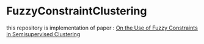 # FuzzyConstraintClustering
this repository is implementation of paper : [On the Use of Fuzzy Constraints in Semisupervised Clustering](https://ieeexplore.ieee.org/document/7182308)
